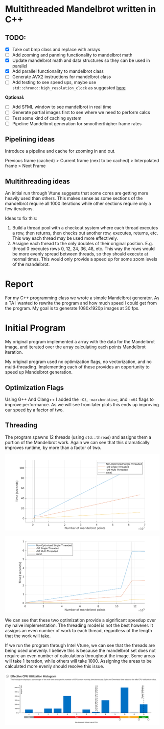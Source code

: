 # Multithreaded Mandelbrot written in C++

## TODO:

- [x] Take out bmp class and replace with arrays
- [ ] Add zooming and panning functionality to mandelbrot math
- [x] Update mandelbrot math and data structures so they can be used in parallel
- [x] Add parallel functionality to mandelbrot class
- [ ] Generate AVX2 instructions for mandelbrot class
- [ ] Add testing to see speed ups, maybe use `std::chrono::high_resolution_clock` as suggested [here](https://stackoverflow.com/questions/21856025/getting-an-accurate-execution-time-in-c-micro-seconds)

**Optional:**

- [ ] Add SFML window to see mandelbrot in real time
- [ ] Generate partial images first to see where we need to perform calcs
- [ ] Test some kind of caching system
- [ ] Pipeline Mandelbrot generation for smoother/higher frame rates

## Pipelining ideas

Introduce a pipeline and cache for zooming in and out.

Previous frame (cached) > Current frame (next to be cached) > Interpolated frame > Next Frame

## Multithreading ideas

An initial run through Vtune suggests that some cores are getting more heavily used than others. This makes sense as some sections of the mandelbrot require all 1000 iterations while other sections require only a few iterations.

Ideas to fix this:

1. Build a thread pool with a checkout system where each thread executes a row, then returns, then checks out another row, executes, returns, etc. This way each thread may be used more effectively.
2. Assigne each thread to the only doubles of their original position. E.g. thread 0 executes rows 0, 12, 24, 36, 48, etc. This way the rows would be more evenly spread between threads, so they should execute at normal times. This would only provide a speed up for some zoom levels of the mandelbrot.

# Report

For my C++ programming class we wrote a simple Mandelbrot generator. As a TA I wanted to rewrite the program
and how much speed I could get from the program. My goal is to generate 1080x1920p images at 30 fps.

# Initial Program

My original program implemented a array with the data for the Mandelbrot image, and iterated over the
array calculating each points Mandelbrot iteration.

My original program used no optimization flags, no vectorization, and no multi-threading. Implementing each of these
provides an opportunity to speed up Mandelbrot generation.

## Optimization Flags

Using G++ And Clang++ I added the `-O3`, `-march=native`, and `-m64` flags to improve performance. As we will see from later plots this ends
up improving our speed by a factor of two.

## Threading

The program spawns 12 threads (using `std::thread`) and assigns them a portion of the Mandelbrot work. Again we can see that this dramatically improves
runtime, by more than a factor of two.

![Basic Optimization Speedup](./test/st_v_mt_overall.png)

![Speedup at 1080p](./test/st_v_mt_1080p.png)

We can see that these two optimization provide a significant speedup over my naive implementation.
The threading model is not the best however. It assigns an even number of work to each thread, regardless of the length that
the work will take.

If we run the program through Intel Vtune, we can see that the threads are being used unevenly. I believe this is because the mandelbrot set does
not require an even number of calculations throughout the image. Some areas will take 1 iteration, while others will take 1000. Assigning the areas
to be calculated more evenly should resolve this issue.

![Vtune Simple MultiThread](./test/basic_mt_vtune.png)

